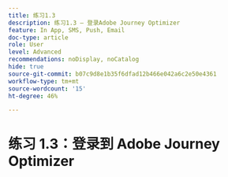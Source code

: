 ```yaml
---
title: 练习1.3
description: 练习1.3 — 登录Adobe Journey Optimizer
feature: In App, SMS, Push, Email
doc-type: article
role: User
level: Advanced
recommendations: noDisplay, noCatalog
hide: true
source-git-commit: b07c9d8e1b35f6dfad12b466e042a6c2e50e4361
workflow-type: tm+mt
source-wordcount: '15'
ht-degree: 46%

---
```



# 练习 1.3：登录到 Adobe Journey Optimizer
